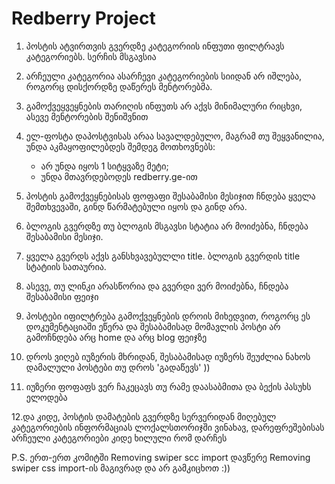 # Redberry Project

1. პოსტის ატვირთვის გვერდზე კატეგორიის ინფუთი ფილტრავს კატეგორიებს. სერჩის მსგავსია

2. არჩეული კატეგორია ასარჩევი კატეგორიების სიიდან არ იშლება, როგორც დისქორდზე დაწერეს მენტორებმა.
3. გამოქვეყვეყნების თარიღის ინფუთს არ აქვს მინიმალური რიცხვი, ასევე მენტორების შენიშვნით

4. ელ-ფოსტა დაპოსტვისას არაა სავალდებულო, მაგრამ თუ შეყვანილია, უნდა აკმაყოფილებდეს შემდეგ მოთხოვნებს:

   - არ უნდა იყოს 1 სიტყვაზე მეტი;
   - უნდა მთავრდებოდეს redberry.ge-ით

5. პოსტის გამოქვეყნებისას ფოფაფი შესაბამისი მესიჯით ჩნდება ყველა შემთხვევაში, გინდ წარმატებული იყოს და გინდ არა.

6. ბლოგის გვერდზე თუ ბლოგის მსგავსი სტატია არ მოიძებნა, ჩნდება შესაბამისი მესიჯი.

7. ყველა გვერდს აქვს განსხვავებულლი title. ბლოგის გვერდის title სტატიის სათაურია.

8. ასევე, თუ ლინკი არასწორია და გვერდი ვერ მოიძებნა, ჩნდება შესაბამისი ფეიჯი

9. პოსტები იფილტრება გამოქვეყნების დროის მიხედვით, როგორც ეს დოკუმენტაციაში ეწერა და შესაბამისად მომავლის პოსტი არ გამოჩნდება არც home და არც blog ფეიჯზე

10. დროს ვიღებ იუზერის მხრიდან, შესაბამისად იუზერს შეუძლია ნახოს დამალული პოსტები თუ დროს 'გადაწევს' ))

11. იუზერი ფოფაფს ვერ ჩაკეცავს თუ რამე დაასაბმითა და ბექის პასუხს ელოდება

12.და კიდე, პოსტის დამატების გვერდზე სერვერიდან მიღებულ კატეგორიების ინფორმაციას ლოქალსთორიჯში ვინახავ, დარეფრეშებისას არჩეული კატეგორიები კიდე ხილული რომ დარჩეს

P.S. ერთ-ერთ კომიტში Removing swiper scc import დავწერე Removing swiper css import-ის მაგივრად და არ გამკიცხოთ :))
